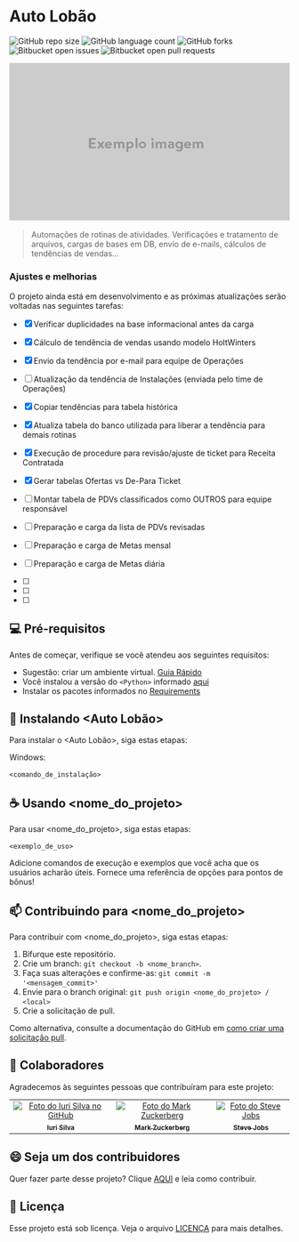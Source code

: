 # Auto Lobão

![GitHub repo size](https://img.shields.io/github/repo-size/iuricode/README-template?style=for-the-badge)
![GitHub language count](https://img.shields.io/github/languages/count/iuricode/README-template?style=for-the-badge)
![GitHub forks](https://img.shields.io/github/forks/iuricode/README-template?style=for-the-badge)
![Bitbucket open issues](https://img.shields.io/bitbucket/issues/iuricode/README-template?style=for-the-badge)
![Bitbucket open pull requests](https://img.shields.io/bitbucket/pr-raw/iuricode/README-template?style=for-the-badge)

<img src="imagem.png" alt="Exemplo imagem">

> Automações de rotinas de atividades. Verificações e tratamento de arquivos, cargas de bases em DB, envio de e-mails, cálculos de tendências de vendas...

### Ajustes e melhorias

O projeto ainda está em desenvolvimento e as próximas atualizações serão voltadas nas seguintes tarefas:

- [x] Verificar duplicidades na base informacional antes da carga
- [x] Cálculo de tendência de vendas usando modelo HoltWinters
- [x] Envio da tendência por e-mail para equipe de Operações
- [ ] Atualização da tendência de Instalações (enviada pelo time de Operações)
- [x] Copiar tendências para tabela histórica
- [x] Atualiza tabela do banco utilizada para liberar a tendência para demais rotinas

- [x] Execução de procedure para revisão/ajuste de ticket para Receita Contratada
- [x] Gerar tabelas Ofertas vs De-Para Ticket

- [ ] Montar tabela de PDVs classificados como OUTROS para equipe responsável
- [ ] Preparação e carga da lista de PDVs revisadas

- [ ] Preparação e carga de Metas mensal
- [ ] Preparação e carga de Metas diária

- [ ] 
- [ ] 
- [ ] 

## 💻 Pré-requisitos

Antes de começar, verifique se você atendeu aos seguintes requisitos:

* Sugestão: criar um ambiente virtual. [Guia Rápido](https://github.com/LuizLobao/Automacoes_Lobao/blob/master/docs/virtual-env.txt)
* Você instalou a versão do `<Python>` informado [aqui](https://github.com/LuizLobao/Automacoes_Lobao/blob/master/.python-version)
* Instalar os pacotes informados no [Requirements](https://github.com/LuizLobao/Automacoes_Lobao/blob/master/requirements.txt)


## 🚀 Instalando <Auto Lobão>

Para instalar o <Auto Lobão>, siga estas etapas:

Windows:
```
<comando_de_instalação>
```

## ☕ Usando <nome_do_projeto>

Para usar <nome_do_projeto>, siga estas etapas:

```
<exemplo_de_uso>
```

Adicione comandos de execução e exemplos que você acha que os usuários acharão úteis. Fornece uma referência de opções para pontos de bônus!

## 📫 Contribuindo para <nome_do_projeto>

Para contribuir com <nome_do_projeto>, siga estas etapas:

1. Bifurque este repositório.
2. Crie um branch: `git checkout -b <nome_branch>`.
3. Faça suas alterações e confirme-as: `git commit -m '<mensagem_commit>'`
4. Envie para o branch original: `git push origin <nome_do_projeto> / <local>`
5. Crie a solicitação de pull.

Como alternativa, consulte a documentação do GitHub em [como criar uma solicitação pull](https://help.github.com/en/github/collaborating-with-issues-and-pull-requests/creating-a-pull-request).

## 🤝 Colaboradores

Agradecemos às seguintes pessoas que contribuíram para este projeto:

<table>
  <tr>
    <td align="center">
      <a href="#">
        <img src="https://avatars3.githubusercontent.com/u/31936044" width="100px;" alt="Foto do Iuri Silva no GitHub"/><br>
        <sub>
          <b>Iuri Silva</b>
        </sub>
      </a>
    </td>
    <td align="center">
      <a href="#">
        <img src="https://s2.glbimg.com/FUcw2usZfSTL6yCCGj3L3v3SpJ8=/smart/e.glbimg.com/og/ed/f/original/2019/04/25/zuckerberg_podcast.jpg" width="100px;" alt="Foto do Mark Zuckerberg"/><br>
        <sub>
          <b>Mark Zuckerberg</b>
        </sub>
      </a>
    </td>
    <td align="center">
      <a href="#">
        <img src="https://miro.medium.com/max/360/0*1SkS3mSorArvY9kS.jpg" width="100px;" alt="Foto do Steve Jobs"/><br>
        <sub>
          <b>Steve Jobs</b>
        </sub>
      </a>
    </td>
  </tr>
</table>

## 😄 Seja um dos contribuidores

Quer fazer parte desse projeto? Clique [AQUI](CONTRIBUTING.md) e leia como contribuir.

## 📝 Licença

Esse projeto está sob licença. Veja o arquivo [LICENÇA](LICENSE.md) para mais detalhes.